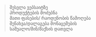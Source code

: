 > შესვლა ვებსაიტზე<br>
> პროდუქტების მოძებნა<br>
> მათი ფასების/ რაოდენობის წამოღება <br>
> შენახვა/დალაგება მონაცემების<br>
> საშუალო/მინ/მაქსის დათვლა<br>
